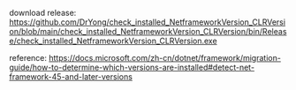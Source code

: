 

download release:
https://github.com/DrYong/check_installed_NetframeworkVersion_CLRVersion/blob/main/check_installed_NetframeworkVersion_CLRVersion/bin/Release/check_installed_NetframeworkVersion_CLRVersion.exe


reference:
https://docs.microsoft.com/zh-cn/dotnet/framework/migration-guide/how-to-determine-which-versions-are-installed#detect-net-framework-45-and-later-versions